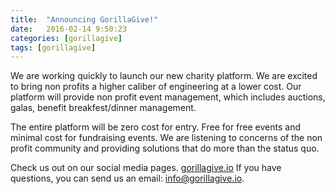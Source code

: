 ```yaml
---
title:  "Announcing GorillaGive!"
date:   2016-02-14 9:50:23
categories: [gorillagive]
tags: [gorillagive]
---
```

We are working quickly to launch our new charity platform. We are excited to bring non profits a higher caliber of engineering at a lower cost. Our platform will provide non profit event management, which includes auctions, galas, benefit breakfest/dinner management.

The entire platform will be zero cost for entry. Free for free events and minimal cost for fundraising events. We are listening to concerns of the non profit community and providing solutions that do more than the status quo.

Check us out on our social media pages. [gorillagive.io][gorillagive] If you have questions, you can send us an email: [info@gorillagive.io][email].

[gorillagive]:      http://gorillagive.io
[email]: mailto:info@gorillagive.io
